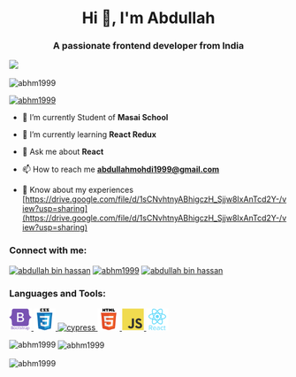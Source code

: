 <h1 align="center">Hi 👋, I'm Abdullah</h1>
<h3 align="center">A passionate frontend developer from India</h3>
<img src="https://miro.medium.com/max/1360/1*IRGHmiGsa16stedQvIaZfw.gif">
<p align="left"> <img src="https://komarev.com/ghpvc/?username=abhm1999&label=Profile%20views&color=0e75b6&style=flat" alt="abhm1999" /> </p>

<p align="left"> <a href="https://github.com/ryo-ma/github-profile-trophy"><img src="https://github-profile-trophy.vercel.app/?username=abhm1999" alt="abhm1999" /></a> </p>

- 🔭 I’m currently Student of **Masai School**

- 🌱 I’m currently learning **React Redux**

- 💬 Ask me about **React**

- 📫 How to reach me **abdullahmohdi1999@gmail.com**

- 📄 Know about my experiences [https://drive.google.com/file/d/1sCNvhtnyABhigczH_Sjjw8IxAnTcd2Y-/view?usp=sharing](https://drive.google.com/file/d/1sCNvhtnyABhigczH_Sjjw8IxAnTcd2Y-/view?usp=sharing)

<h3 align="left">Connect with me:</h3>
<p align="left">
<a href="https://linkedin.com/in/abdullah bin hassan" target="blank"><img align="center" src="https://raw.githubusercontent.com/rahuldkjain/github-profile-readme-generator/master/src/images/icons/Social/linked-in-alt.svg" alt="abdullah bin hassan" height="30" width="40" /></a>
<a href="https://codesandbox.com/abhm1999" target="blank"><img align="center" src="https://raw.githubusercontent.com/rahuldkjain/github-profile-readme-generator/master/src/images/icons/Social/codesandbox.svg" alt="abhm1999" height="30" width="40" /></a>
<a href="https://www.hackerrank.com/abdullah bin hassan" target="blank"><img align="center" src="https://raw.githubusercontent.com/rahuldkjain/github-profile-readme-generator/master/src/images/icons/Social/hackerrank.svg" alt="abdullah bin hassan" height="30" width="40" /></a>
</p>

<h3 align="left">Languages and Tools:</h3>
<p align="left"> <a href="https://getbootstrap.com" target="_blank" rel="noreferrer"> <img src="https://raw.githubusercontent.com/devicons/devicon/master/icons/bootstrap/bootstrap-plain-wordmark.svg" alt="bootstrap" width="40" height="40"/> </a> <a href="https://www.w3schools.com/css/" target="_blank" rel="noreferrer"> <img src="https://raw.githubusercontent.com/devicons/devicon/master/icons/css3/css3-original-wordmark.svg" alt="css3" width="40" height="40"/> </a> <a href="https://www.cypress.io" target="_blank" rel="noreferrer"> <img src="https://raw.githubusercontent.com/simple-icons/simple-icons/6e46ec1fc23b60c8fd0d2f2ff46db82e16dbd75f/icons/cypress.svg" alt="cypress" width="40" height="40"/> </a> <a href="https://www.w3.org/html/" target="_blank" rel="noreferrer"> <img src="https://raw.githubusercontent.com/devicons/devicon/master/icons/html5/html5-original-wordmark.svg" alt="html5" width="40" height="40"/> </a> <a href="https://developer.mozilla.org/en-US/docs/Web/JavaScript" target="_blank" rel="noreferrer"> <img src="https://raw.githubusercontent.com/devicons/devicon/master/icons/javascript/javascript-original.svg" alt="javascript" width="40" height="40"/> </a> <a href="https://reactjs.org/" target="_blank" rel="noreferrer"> <img src="https://raw.githubusercontent.com/devicons/devicon/master/icons/react/react-original-wordmark.svg" alt="react" width="40" height="40"/> </a> </p>

<p><img align="left" src="https://github-readme-stats.vercel.app/api/top-langs?username=abhm1999&show_icons=true&locale=en&layout=compact" alt="abhm1999" /></p>

<p>&nbsp;<img align="center" src="https://github-readme-stats.vercel.app/api?username=abhm1999&show_icons=true&locale=en" alt="abhm1999" /></p>

<p><img align="center" src="https://github-readme-streak-stats.herokuapp.com/?user=abhm1999&" alt="abhm1999" /></p>

